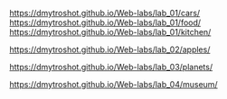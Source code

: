 https://dmytroshot.github.io/Web-labs/lab_01/cars/<br />
https://dmytroshot.github.io/Web-labs/lab_01/food/<br />
https://dmytroshot.github.io/Web-labs/lab_01/kitchen/<br />


https://dmytroshot.github.io/Web-labs/lab_02/apples/

https://dmytroshot.github.io/Web-labs/lab_03/planets/

https://dmytroshot.github.io/Web-labs/lab_04/museum/
